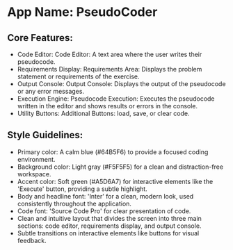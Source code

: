# **App Name**: PseudoCoder

## Core Features:

- Code Editor: Code Editor: A text area where the user writes their pseudocode.
- Requirements Display: Requirements Area: Displays the problem statement or requirements of the exercise. 
- Output Console: Output Console: Displays the output of the pseudocode or any error messages.
- Execution Engine: Pseudocode Execution: Executes the pseudocode written in the editor and shows results or errors in the console.
- Utility Buttons: Additional Buttons:  load, save, or clear code.

## Style Guidelines:

- Primary color: A calm blue (#64B5F6) to provide a focused coding environment.
- Background color: Light gray (#F5F5F5) for a clean and distraction-free workspace.
- Accent color: Soft green (#A5D6A7) for interactive elements like the 'Execute' button, providing a subtle highlight.
- Body and headline font: 'Inter' for a clean, modern look, used consistently throughout the application.
- Code font: 'Source Code Pro' for clear presentation of code.
- Clean and intuitive layout that divides the screen into three main sections: code editor, requirements display, and output console.  
- Subtle transitions on interactive elements like buttons for visual feedback.